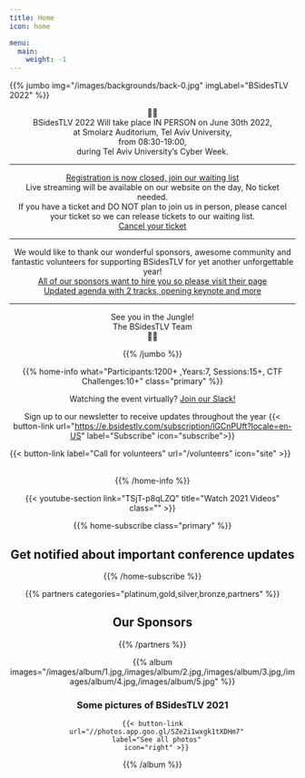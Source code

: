 ```yaml
---
title: Home
icon: home

menu:
  main:
    weight: -1
---
```


{{% jumbo img="/images/backgrounds/back-0.jpg" imgLabel="BSidesTLV 2022" %}}

<center> 🌴🐯 

<center> BSidesTLV 2022 Will take place IN PERSON on June 30th 2022,
<center> at Smolarz Auditorium, Tel Aviv University,
<center> from 08:30-19:00,
<center> during Tel Aviv University’s Cyber Week.

---

<center> <a href="https://bsidestlv.com/register/">Registration is now closed, join our waiting list</a>
<center> Live streaming will be available on our website on the day, No ticket needed.  
<center> If you have a ticket and DO NOT plan to join us in person, please cancel your ticket so we can release tickets to our waiting list.
<center> <a href="https://tickets.bsidestlv.com/bsidestlv/bsidestlv/">Cancel your ticket</a>

---

<center> We would like to thank our wonderful sponsors, awesome community and fantastic volunteers for supporting BSidesTLV for yet another unforgettable year!
<center> <a href="https://bsidestlv.com/sponsors/">All of our sponsors want to hire you so please visit their page</a>
<center> <a href="https://bsidestlv.com/agenda/">Updated agenda with 2 tracks, opening keynote and more</a>

---

<center> See you in the Jungle!
<center> The BSidesTLV Team
<center> 🌴🦁


{{% /jumbo %}}

{{% home-info what="Participants:1200+ ,Years:7, Sessions:15+, CTF Challenges:10+" class="primary" %}}


Watching the event virtually? [Join our Slack!](https://slack.bsidstlv.com)

Sign up to our newsletter to receive updates throughout the year
{{< button-link url="https://e.bsidestlv.com/subscription/lGCnPUft?locale=en-US" label="Subscribe" icon="subscribe">}}

<!--{{< button-link label="Register Here!" url="/register" icon="external" >}} -->
<!-- {{< button-link label="Call for speakers" url="https://cfp.bsidestlv.com" icon="cfp" >}} -->
<!--{{< button-link label="Call for sponsors" url="/sponsors" icon="alert" >}} -->
{{< button-link label="Call for volunteers" url="/volunteers" icon="site" >}}
&nbsp;
&nbsp;

{{% /home-info %}}

{{< youtube-section link="TSjT-p8qLZQ" title="Watch 2021 Videos" class="" >}}

{{% home-subscribe  class="primary" %}}

## Get notified about important conference updates

{{% /home-subscribe %}}

{{% partners categories="platinum,gold,silver,bronze,partners" %}}

## Our Sponsors

{{% /partners %}}

{{% album images="/images/album/1.jpg,/images/album/2.jpg,/images/album/3.jpg,/images/album/4.jpg,/images/album/5.jpg" %}}

### Some pictures of **BSidesTLV 2021**

    {{< button-link
      url="//photos.app.goo.gl/SZe2i1wxgk1tXDHm7"
      label="See all photos"
      icon="right" >}}

{{% /album  %}}
